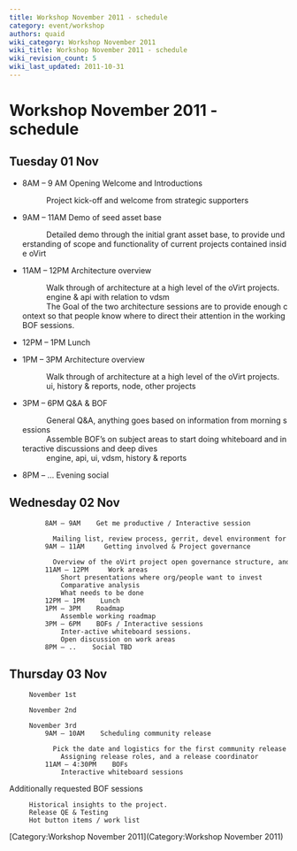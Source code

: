 ```yaml
---
title: Workshop November 2011 - schedule
category: event/workshop
authors: quaid
wiki_category: Workshop November 2011
wiki_title: Workshop November 2011 - schedule
wiki_revision_count: 5
wiki_last_updated: 2011-10-31
---
```


# Workshop November 2011 - schedule

## Tuesday 01 Nov

*   8AM – 9 AM Opening Welcome and Introductions

                 Project kick-off and welcome from strategic supporters

*   9AM – 11AM Demo of seed asset base

                 Detailed demo through the initial grant asset base, to provide understanding of scope and functionality of current projects contained inside oVirt

*   11AM – 12PM Architecture overview

                 Walk through of architecture at a high level of the oVirt projects.
                 engine & api with relation to vdsm
                 The Goal of the two architecture sessions are to provide enough context so that people know where to direct their attention in the working BOF sessions.

*   12PM – 1PM Lunch
*   1PM – 3PM Architecture overview

                 Walk through of architecture at a high level of the oVirt projects.
                 ui, history & reports, node, other projects

*   3PM – 6PM Q&A & BOF

                 General Q&A, anything goes based on information from morning sessions
                 Assemble BOF’s on subject areas to start doing whiteboard and interactive discussions and deep dives
                 engine, api, ui, vdsm, history & reports

*   8PM – … Evening social

## Wednesday 02 Nov

             8AM – 9AM    Get me productive / Interactive session
                 Mailing list, review process, gerrit, devel environment for engine, ui, real or fake vdsm, etc.
             9AM – 11AM     Getting involved & Project governance
                 Overview of the oVirt project open governance structure, and how to become a maintainer, board workings
             11AM – 12PM     Work areas
                 Short presentations where org/people want to invest
                 Comparative analysis
                 What needs to be done
             12PM – 1PM    Lunch
             1PM – 3PM    Roadmap
                 Assemble working roadmap
             3PM – 6PM    BOFs / Interactive sessions
                 Inter-active whiteboard sessions.
                 Open discussion on work areas
             8PM – ..    Social TBD

## Thursday 03 Nov

         November 1st

         November 2nd

         November 3rd
             9AM – 10AM    Scheduling community release
                 Pick the date and logistics for the first community release for the oVirt platform
                 Assigning release roles, and a release coordinator
             11AM – 4:30PM    BOFs
                 Interactive whiteboard sessions

Additionally requested BOF sessions

         Historical insights to the project.
         Release QE & Testing
         Hot button items / work list

[Category:Workshop November 2011](Category:Workshop November 2011)
